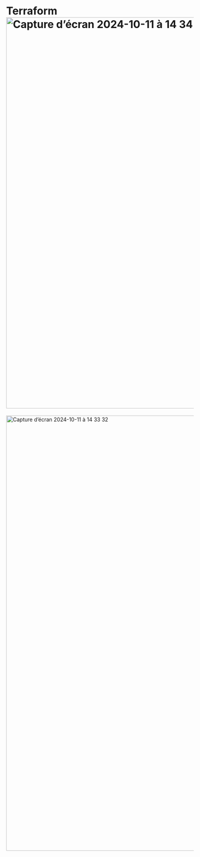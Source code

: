 # Terraform<img width="1048" alt="Capture d’écran 2024-10-11 à 14 34 06" src="https://github.com/user-attachments/assets/1fe8b44d-7548-4922-bbf6-405b9862c848">
<img width="1166" alt="Capture d’écran 2024-10-11 à 14 33 32" src="https://github.com/user-attachments/assets/66a99ad2-c43e-4a40-bd30-c522d89c2157">
